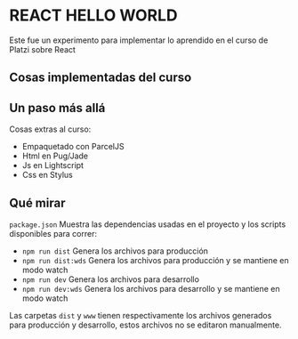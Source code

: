 # REACT HELLO WORLD

Este fue un experimento para implementar lo aprendido en el curso de Platzi sobre React

## Cosas implementadas del curso


## Un paso más allá

Cosas extras al curso:

* Empaquetado con ParcelJS
* Html en Pug/Jade
* Js en Lightscript
* Css en Stylus

## Qué mirar


`package.json` Muestra las dependencias usadas en el proyecto y los scripts disponibles para correr:
* `npm run dist` Genera los archivos para producción
* `npm run dist:wds` Genera los archivos para producción y se mantiene en modo watch
* `npm run dev` Genera los archivos para desarrollo
* `npm run dev:wds` Genera los archivos para desarrollo y se mantiene en modo watch

Las carpetas `dist` y `www` tienen respectivamente los archivos generados para producción y desarrollo, estos archivos no se editaron manualmente.

